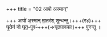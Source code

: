 +++
title = "02 आपो अस्मान्"

+++
आपो॑ अ॒स्मान् मा॒तर॑श् शुन्धन्तु।+++(र४)+++  
घृ॒तेन॑ नो घृत॒-पुवᳶ॑+++(→घृतपावकाः)+++ पुनन्तु ।
